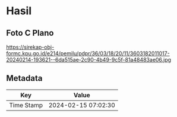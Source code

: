 # Hasil

## Foto C Plano

https://sirekap-obj-formc.kpu.go.id/e214/pemilu/pdpr/36/03/18/20/11/3603182011017-20240214-193621--6da515ae-2c90-4b49-9c5f-81a48483ae06.jpg


## Metadata

| Key        | Value               |
| ---------- | ------------------- |
| Time Stamp | 2024-02-15 07:02:30 |



